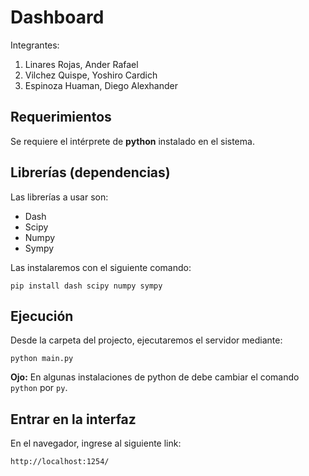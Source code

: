 # Dashboard

Integrantes:

1. Linares Rojas, Ander Rafael
2. Vilchez Quispe, Yoshiro Cardich 
3. Espinoza Huaman, Diego Alexhander 

## Requerimientos

Se requiere el intérprete de **python** instalado en el sistema.

## Librerías (dependencias)

Las librerías a usar son:

- Dash
- Scipy
- Numpy
- Sympy

Las instalaremos con el siguiente comando:

```shell
pip install dash scipy numpy sympy
```

## Ejecución

Desde la carpeta del projecto, ejecutaremos el servidor mediante:

```shell
python main.py
```

**Ojo:** En algunas instalaciones de python de debe cambiar el comando
`python` por `py`.

## Entrar en la interfaz

En el navegador, ingrese al siguiente link:

```
http://localhost:1254/
```

